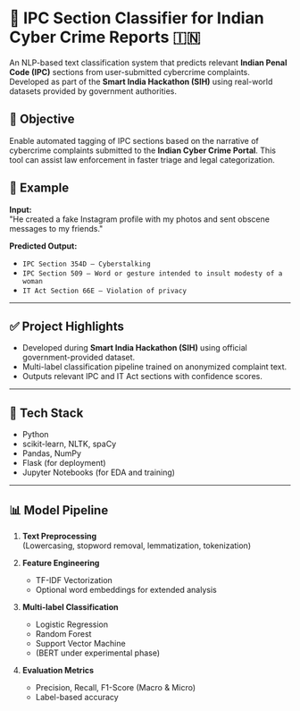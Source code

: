 # 🚨 IPC Section Classifier for Indian Cyber Crime Reports 🇮🇳

An NLP-based text classification system that predicts relevant **Indian Penal Code (IPC)** sections from user-submitted cybercrime complaints. Developed as part of the **Smart India Hackathon (SIH)** using real-world datasets provided by government authorities.

## 🧠 Objective

Enable automated tagging of IPC sections based on the narrative of cybercrime complaints submitted to the **Indian Cyber Crime Portal**. This tool can assist law enforcement in faster triage and legal categorization.

## 📌 Example

**Input:**  
"He created a fake Instagram profile with my photos and sent obscene messages to my friends."

**Predicted Output:**  
- `IPC Section 354D – Cyberstalking`  
- `IPC Section 509 – Word or gesture intended to insult modesty of a woman`  
- `IT Act Section 66E – Violation of privacy`

---

## ✅ Project Highlights

- Developed during **Smart India Hackathon (SIH)** using official government-provided dataset.
- Multi-label classification pipeline trained on anonymized complaint text.
- Outputs relevant IPC and IT Act sections with confidence scores.

---

## 🧰 Tech Stack

- Python  
- scikit-learn, NLTK, spaCy  
- Pandas, NumPy  
- Flask (for deployment)  
- Jupyter Notebooks (for EDA and training)

---

## 📊 Model Pipeline

1. **Text Preprocessing**  
   (Lowercasing, stopword removal, lemmatization, tokenization)

2. **Feature Engineering**  
   - TF-IDF Vectorization  
   - Optional word embeddings for extended analysis

3. **Multi-label Classification**  
   - Logistic Regression  
   - Random Forest  
   - Support Vector Machine  
   - (BERT under experimental phase)

4. **Evaluation Metrics**  
   - Precision, Recall, F1-Score (Macro & Micro)  
   - Label-based accuracy


